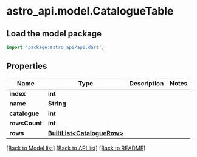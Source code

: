 # astro_api.model.CatalogueTable

## Load the model package
```dart
import 'package:astro_api/api.dart';
```

## Properties
Name | Type | Description | Notes
------------ | ------------- | ------------- | -------------
**index** | **int** |  | 
**name** | **String** |  | 
**catalogue** | **int** |  | 
**rowsCount** | **int** |  | 
**rows** | [**BuiltList&lt;CatalogueRow&gt;**](CatalogueRow.md) |  | 

[[Back to Model list]](../README.md#documentation-for-models) [[Back to API list]](../README.md#documentation-for-api-endpoints) [[Back to README]](../README.md)


